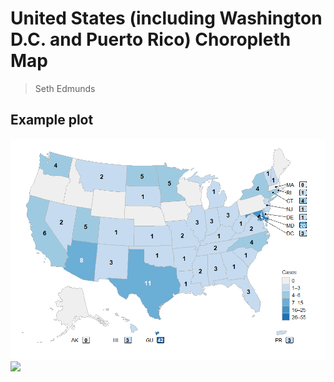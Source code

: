 # United States (including Washington D.C. and Puerto Rico) Choropleth Map  
> Seth Edmunds 

## Example plot 

![](Rplot.png)<img src="image" width="40%">

